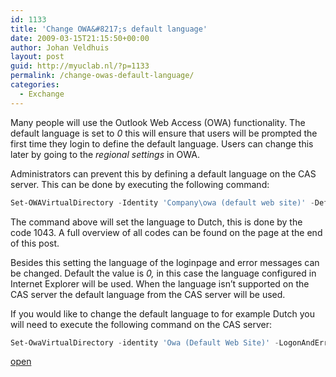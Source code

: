 ```yaml
---
id: 1133
title: 'Change OWA&#8217;s default language'
date: 2009-03-15T21:15:50+00:00
author: Johan Veldhuis
layout: post
guid: http://myuclab.nl/?p=1133
permalink: /change-owas-default-language/
categories:
  - Exchange
---
```

Many people will use the Outlook Web Access (OWA) functionality. The default language is set to _0_ this will ensure that users will be prompted the first time they login to define the default language. Users can change this later by going to the _regional settings_ in OWA.

Administrators can prevent this by defining a default language on the CAS server. This can be done by executing the following command:

```PowerShell
Set-OWAVirtualDirectory -Identity 'Company\owa (default web site)' -DefaultClientLanguage 1043
```

The command above will set the language to Dutch, this is done by the code 1043. A full overview of all codes can be found on the page at the end of this post.

Besides this setting the language of the loginpage and error messages can be changed. Default the value is _0,_ in this case the language configured in Internet Explorer will be used. When the language isn&#8217;t supported on the CAS server the default language from the CAS server will be used.

If you would like to change the default language to for example Dutch you will need to execute the following command on the CAS server:

```PowerShell
Set-OwaVirtualDirectory -identity 'Owa (Default Web Site)' -LogonAndErrorLanguage 1043
```

<a href="http://technet.microsoft.com/en-us/library/aa997435.aspx" target="_blank">open</a>